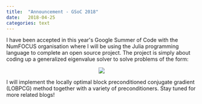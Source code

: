 ```yaml
---
title:  "Announcement - GSoC 2018"
date:   2018-04-25
categories: text
---
```


I have been accepted in this year's Google Summer of Code with the NumFOCUS organisation where I will be using the Julia programming language to complete an open source project. The project is simply about coding up a generalized eigenvalue solver to solve problems of the form:

<p align="center">
  <img src="https://latex.codecogs.com/gif.latex?%5Cmathbf%7BA%7D%20%5Cmathbf%7Bx%7D%20%3D%20%5Clambda%20%5Cmathbf%7BB%7D%20%5Cmathbf%7Bx%7D">
</p>

I will implement the locally optimal block preconditioned conjugate gradient (LOBPCG) method together with a variety of preconditioners. Stay tuned for more related blogs!
